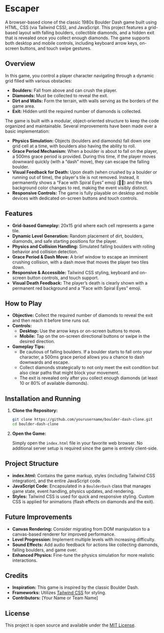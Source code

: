 # Escaper

A browser-based clone of the classic 1980s Boulder Dash game built using HTML, CSS (via Tailwind CSS), and JavaScript. This project features a grid-based layout with falling boulders, collectible diamonds, and a hidden exit that is revealed once you collect enough diamonds. The game supports both desktop and mobile controls, including keyboard arrow keys, on-screen buttons, and touch swipe gestures.

## Overview

In this game, you control a player character navigating through a dynamic grid filled with various obstacles:

- **Boulders:** Fall from above and can crush the player.
- **Diamonds:** Must be collected to reveal the exit.
- **Dirt and Walls:** Form the terrain, with walls serving as the borders of the game area.
- **Exit:** Hidden until the required number of diamonds is collected.

The game is built with a modular, object-oriented structure to keep the code organized and maintainable. Several improvements have been made over a basic implementation:

- **Physics Simulation:** Objects (boulders and diamonds) fall down one grid cell at a time, with boulders also having the ability to roll.
- **Grace Period Mechanism:** When a boulder is about to fall on the player, a 500ms grace period is provided. During this time, if the player moves downward quickly (with a “dash” move), they can escape the falling boulder.
- **Visual Feedback for Death:** Upon death (when crushed by a boulder or running out of time), the player's tile is not removed. Instead, it permanently shows a “Face with Spiral Eyes” emoji (😵‍💫) and the tile’s background color changes to red, making the event visibly distinct.
- **Responsive Controls:** The game is fully playable on desktop and mobile devices with dedicated on-screen buttons and touch controls.

## Features

- **Grid-based Gameplay:** 20x15 grid where each cell represents a game tile.
- **Dynamic Level Generation:** Random placement of dirt, boulders, diamonds, and safe starting positions for the player.
- **Physics and Collision Handling:** Simulated falling boulders with rolling behavior and collision detection.
- **Grace Period & Dash Move:** A brief window to escape an imminent crushing collision, with a dash move that moves the player two tiles down.
- **Responsive & Accessible:** Tailwind CSS styling, keyboard and on-screen button controls, and touch support.
- **Visual Death Feedback:** The player’s death is clearly shown with a permanent red background and a “Face with Spiral Eyes” emoji.

## How to Play

- **Objective:** Collect the required number of diamonds to reveal the exit and then reach it before time runs out.
- **Controls:**
  - **Desktop:** Use the arrow keys or on-screen buttons to move.
  - **Mobile:** Tap on the on-screen directional buttons or swipe in the desired direction.
- **Gameplay Tips:**
  - Be cautious of falling boulders. If a boulder starts to fall onto your character, a 500ms grace period allows you a chance to dash downwards and escape.
  - Collect diamonds strategically to not only meet the exit condition but also clear paths that might block your movement.
  - The exit is revealed only after you collect enough diamonds (at least 10 or 80% of available diamonds).

## Installation and Running

1. **Clone the Repository:**

   ```bash
   git clone https://github.com/yourusername/boulder-dash-clone.git
   cd boulder-dash-clone
   ```

2. **Open the Game:**

   Simply open the `index.html` file in your favorite web browser. No additional server setup is required since the game is entirely client-side.

## Project Structure

- **index.html:** Contains the game markup, styles (including Tailwind CSS integration), and the entire JavaScript code.
- **JavaScript Code:** Encapsulated in a `BoulderDash` class that manages game state, event handling, physics updates, and rendering.
- **Styles:** Tailwind CSS is used for quick and responsive styling. Custom CSS is applied for animations (flash effects on diamonds and the exit).

## Future Improvements

- **Canvas Rendering:** Consider migrating from DOM manipulation to a canvas-based renderer for improved performance.
- **Level Progression:** Implement multiple levels with increasing difficulty.
- **Sound Effects:** Add audio feedback for actions like collecting diamonds, falling boulders, and game over.
- **Enhanced Physics:** Fine-tune the physics simulation for more realistic interactions.

## Credits

- **Inspiration:** This game is inspired by the classic Boulder Dash.
- **Frameworks:** Utilizes [Tailwind CSS](https://tailwindcss.com) for styling.
- **Contributors:** [Your Name or Team Name]

## License

This project is open source and available under the [MIT License](LICENSE).
